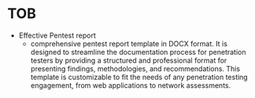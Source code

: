 # TOB
- Effective Pentest report
  - comprehensive pentest report template in DOCX format. It is designed to streamline the documentation process for penetration testers by providing a structured and professional format for presenting findings, methodologies, and recommendations.
  This template is customizable to fit the needs of any penetration testing engagement, from web applications to network assessments.
